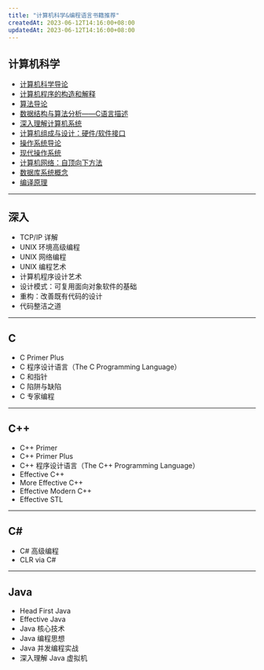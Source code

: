 ```yaml
---
title: "计算机科学&编程语言书籍推荐"
createdAt: 2023-06-12T14:16:00+08:00
updatedAt: 2023-06-12T14:16:00+08:00
---
```


## 计算机科学

- [计算机科学导论](https://book.douban.com/subject/35084853/)
- [计算机程序的构造和解释](https://book.douban.com/subject/1148282/)
- [算法导论](https://book.douban.com/subject/1885170/)
- [数据结构与算法分析——C语言描述](https://book.douban.com/subject/1139426/)
- [深入理解计算机系统](https://book.douban.com/subject/26912767/)
- [计算机组成与设计：硬件/软件接口](https://book.douban.com/subject/26604008/)
- [操作系统导论](https://book.douban.com/subject/33463930/)
- [现代操作系统](https://book.douban.com/subject/27096665/)
- [计算机网络：自顶向下方法](https://book.douban.com/subject/30280001/)
- [数据库系统概念](https://book.douban.com/subject/35501216/)
- [编译原理](https://book.douban.com/subject/3296317/)

---

## 深入

- TCP/IP 详解
- UNIX 环境高级编程
- UNIX 网络编程
- UNIX 编程艺术
- 计算机程序设计艺术
- 设计模式：可复用面向对象软件的基础
- 重构：改善既有代码的设计
- 代码整洁之道

---

## C

- C Primer Plus
- C 程序设计语言（The C Programming Language）
- C 和指针
- C 陷阱与缺陷
- C 专家编程

---

## C++

- C++ Primer
- C++ Primer Plus
- C++ 程序设计语言（The C++ Programming Language）
- Effective C++
- More Effective C++
- Effective Modern C++
- Effective STL

---

## C#

- C# 高级编程
- CLR via C#

---

## Java

- Head First Java
- Effective Java
- Java 核心技术
- Java 编程思想
- Java 并发编程实战
- 深入理解 Java 虚拟机
